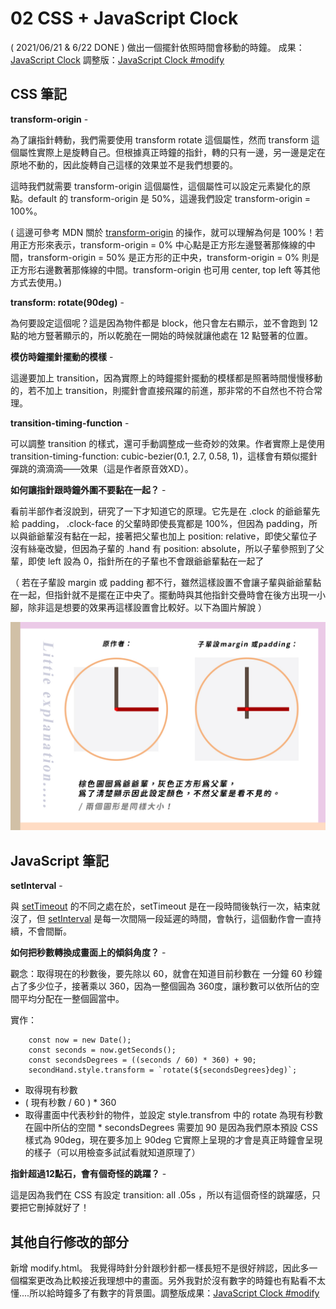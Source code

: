 
# 02 CSS + JavaScript Clock 
( 2021/06/21 & 6/22 DONE ) 做出一個擺針依照時間會移動的時鐘。
成果：[JavaScript Clock](https://alice-nor.github.io/JavaScript30/02%20-%20CSS%20+%20JavaScript%20Clock/index.html) 調整版：[JavaScript Clock #modify](https://alice-nor.github.io/JavaScript30/02%20-%20CSS%20+%20JavaScript%20Clock/modify.html)

## CSS 筆記 ##

**transform-origin** - 

為了讓指針轉動，我們需要使用 transform rotate 這個屬性，然而 transform 這個屬性實際上是旋轉自己。但根據真正時鐘的指針，轉的只有一邊，另一邊是定在原地不動的，因此旋轉自己這樣的效果並不是我們想要的。

這時我們就需要 transform-origin 這個屬性，這個屬性可以設定元素變化的原點。default 的 transform-origin 是 50%，這邊我們設定 transform-origin  = 100%。

( 這邊可參考 MDN 關於 [transform-origin](https://developer.mozilla.org/zh-TW/docs/Web/CSS/transform-origin)  的操作，就可以理解為何是 100%！若用正方形來表示，transform-origin  = 0% 中心點是正方形左邊豎著那條線的中間，transform-origin  = 50% 是正方形的正中央，transform-origin  = 0% 則是正方形右邊數著那條線的中間。transform-origin 也可用 center, top left 等其他方式去使用。)

**transform: rotate(90deg)** - 

為何要設定這個呢？這是因為物件都是 block，他只會左右顯示，並不會跑到 12 點的地方豎著顯示的，所以乾脆在一開始的時候就讓他處在 12 點豎著的位置。

**模仿時鐘擺針擺動的模樣** - 

這邊要加上 transition，因為實際上的時鐘擺針擺動的模樣都是照著時間慢慢移動的，若不加上 transition，則擺針會直接飛躍的前進，那非常的不自然也不符合常理。

**transition-timing-function** - 

可以調整 transition 的樣式，還可手動調整成一些奇妙的效果。作者實際上是使用 transition-timing-function: cubic-bezier(0.1, 2.7, 0.58, 1)，這樣會有類似擺針彈跳的滴滴滴——效果（這是作者原音效XD）。

**如何讓指針跟時鐘外圍不要黏在一起？** - 

看前半部作者沒說到，研究了一下才知道它的原理。它先是在 .clock 的爺爺輩先給 padding， .clock-face 的父輩時即使長寬都是 100%，但因為 padding，所以與爺爺輩沒有黏在一起，接著把父輩也加上 position: relative，即使父輩位子沒有絲毫改變，但因為子輩的 .hand 有 position: absolute，所以子輩參照到了父輩，即使 left 設為 0，指針所在的子輩也不會跟爺爺輩黏在一起了

（ 若在子輩設 margin 或 padding 都不行，雖然這樣設置不會讓子輩與爺爺輩黏在一起，但指針就不是擺在正中央了。擺動時與其他指針交疊時會在後方出現一小腳，除非這是想要的效果再這樣設置會比較好。以下為圖片解說 ）

 ![image](https://github.com/Alice-nor/JavaScript30/blob/main/img/clock.jpg)

## JavaScript 筆記 ##

**setInterval** - 

與 [setTimeout](https://developer.mozilla.org/zh-CN/docs/Web/API/WindowOrWorkerGlobalScope/setTimeout) 的不同之處在於，setTimeout 是在一段時間後執行一次，結束就沒了，但 [setInterval](https://developer.mozilla.org/zh-TW/docs/Web/API/WindowOrWorkerGlobalScope/setInterval) 是每一次間隔一段延遲的時間，會執行，這個動作會一直持續，不會間斷。

**如何把秒數轉換成畫面上的傾斜角度？** - 

觀念：取得現在的秒數後，要先除以 60，就會在知道目前秒數在 一分鐘 60 秒鐘占了多少位子，接著乘以 360，因為一整個圓為 360度，讓秒數可以依所佔的空間平均分配在一整個圓當中。 

實作： 

        const now = new Date();
        const seconds = now.getSeconds();
        const secondsDegrees = ((seconds / 60) * 360) + 90;
        secondHand.style.transform = `rotate(${secondsDegrees}deg)`;

* 取得現有秒數
* ( 現有秒數 / 60 ) * 360
* 取得畫面中代表秒針的物件，並設定 style.transfrom 中的 rotate 為現有秒數在圓中所佔的空間 * secondsDegrees 需要加 90 是因為我們原本預設 CSS 樣式為 90deg，現在要多加上 90deg 它實際上呈現的才會是真正時鐘會呈現的樣子（可以用檢查多試試看就知道原理了）

**指針超過12點石，會有個奇怪的跳躍？** - 

這是因為我們在 CSS 有設定 transition: all .05s ，所以有這個奇怪的跳躍感，只要把它刪掉就好了！

## 其他自行修改的部分 ##

新增 modify.html。
我覺得時針分針跟秒針都一樣長短不是很好辨認，因此多一個檔案更改為比較接近我理想中的畫面。另外我對於沒有數字的時鐘也有點看不太懂....所以給時鐘多了有數字的背景圖。調整版成果：[JavaScript Clock #modify](https://alice-nor.github.io/JavaScript30/02%20-%20CSS%20+%20JavaScript%20Clock/modify.html)



